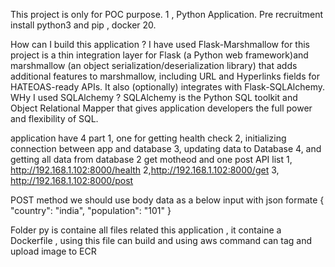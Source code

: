 This project is only for POC purpose.
1 , Python Application.
Pre recruitment
install python3 and pip , docker 20.

 How can I build this application ?
I have used Flask-Marshmallow for this project is a thin integration layer for Flask (a Python web framework)and marshmallow (an object serialization/deserialization library) that adds additional features to marshmallow, including URL and Hyperlinks fields for HATEOAS-ready APIs. It also (optionally) integrates with Flask-SQLAlchemy.
WHy I used SQLAlchemy ?
SQLAlchemy is the Python SQL toolkit and Object Relational Mapper that gives application developers the full power and flexibility of SQL.

application have 4 part 
1, one for getting health check 
2, initializing connection between app and database
3, updating data to Database
4, and getting all data from database
2 get motheod and one post
API list 
1, http://192.168.1.102:8000/health
2,http://192.168.1.102:8000/get
3, http://192.168.1.102:8000/post

POST method we should use body data as a below  input with json formate
{
	"country": "india",
	"population": "101"
}

Folder py is containe all files related this application , it containe a Dockerfile , using this file can build and using aws command can tag and upload image to ECR


